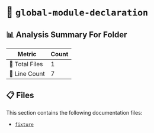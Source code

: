# 📁 `global-module-declaration`

## 📊 Analysis Summary For Folder

| Metric | Count |
|--------|-------|
| 📁 Total Files | 1 |
| 🔢 Line Count | 7 |


## 📋 Files

This section contains the following documentation files:

- [`fixture`](./fixture.md)